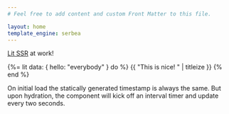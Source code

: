 ```yaml
---
# Feel free to add content and custom Front Matter to this file.

layout: home
template_engine: serbea
---
```


[Lit SSR](https://github.com/bridgetownrb/bridgetown-lit-renderer) at work!

{%= lit data: { hello: "everybody" } do %}
  <happy-days hello="${data.hello}">
    {{ "This is nice! " | titleize }}
  </happy-days>
{% end %}

On initial load the statically generated timestamp is always the same. But upon hydration, the component will kick off an interval timer and update every two seconds.
